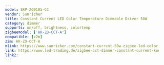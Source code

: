 ```yaml
---
model: SRP-ZG9105-CC
vendor: Sunricher
title: Constant Current LED Color Temperature Dimmable Driver 50W
category: dimmer
supports: on/off, brightness, colortemp
zigbeemodel: ['HK-ZD-CCT-A']
compatible: [z2m]
z2m: HK-ZD-CCT-A
mlink: https://www.sunricher.com/constant-current-50w-zigbee-led-color-temperature-dimmable-driver-srp-zg9105-50w-cct.html
link: https://www.led-trading.de/zigbee-cct-dimmer-constant-current-konstantstrom-panel
link2: 
---
```

